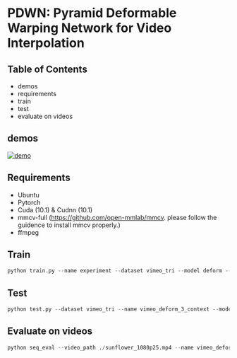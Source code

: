 # PDWN: Pyramid Deformable Warping Network for Video Interpolation

## Table of Contents
* demos
* requirements
* train
* test
* evaluate on videos

## demos
[![demo](https://res.cloudinary.com/marcomontalbano/image/upload/v1603745517/video_to_markdown/images/youtube--5rEO_-udbH0-c05b58ac6eb4c4700831b2b3070cd403.jpg)](https://www.youtube.com/watch?v=5rEO_-udbH0 "demo")

## Requirements
* Ubuntu
* Pytorch
* Cuda (10.1) & Cudnn (10.1)
* mmcv-full (https://github.com/open-mmlab/mmcv. please follow the guidence to install mmcv properly.)
* ffmpeg

## Train
```python
python train.py --name experiment --dataset vimeo_tri --model deform --kernel 3 --context True --loss L1 --batch_size 8 --use_cuda True
```

## Test
```python
python test.py --dataset vimeo_tri --name vimeo_deform_3_context --model deform --context True --kernel 3 --model_load 56 --kernel 3 --interpolation True --num_input_frame 2 --num_output_frame 1 --use_cuda True --save_img True --save_freq 1
```

## Evaluate on videos
```python
python seq_eval --video_path ./sunflower_1080p25.mp4 --name vimeo_deform_3_context --model deform --context True --kernel 3 --model_load 56 --t_interp 2
```
